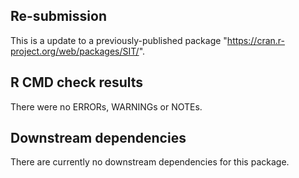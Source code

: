 ## Re-submission

This is a update to a previously-published package "https://cran.r-project.org/web/packages/SIT/". 



## R CMD check results
There were no ERRORs, WARNINGs or NOTEs.


## Downstream dependencies

There are currently no downstream dependencies for this package.
